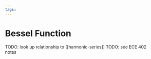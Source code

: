 ```yaml
---
tags:
---
```


# Bessel Function

TODO: look up relationship to [[harmonic-series]]
TODO: see ECE 402 notes
